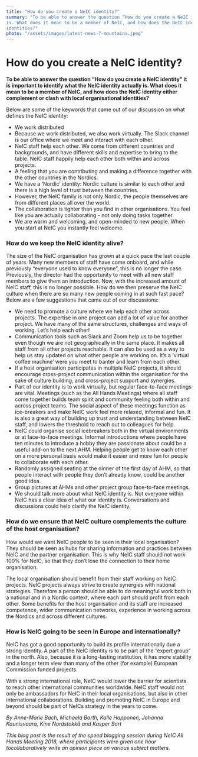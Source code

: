```yaml
---
title: "How do you create a NeIC identity?"
summary: "To be able to answer the question “How do you create a NeIC identity” it is important to identify what the NeIC identity actually
is. What does it mean to be a member of NeIC, and how does the NeIC identity either complement or clash with local organisational 
identities?"
photo: "/assets/images/latest-news-7-mountains.jpeg"
---
```


How do you create a NeIC identity?
===============================

**To be able to answer the question “How do you create a NeIC identity” it is important to identify what the NeIC identity actually is.
What does it mean to be a member of NeIC, and how does the NeIC identity either complement or clash with local organisational identities?**

Below are some of the keywords that came out of our discussion on what defines the NeIC identity:

- We work distributed
- Because we work distributed, we also work virtually. The Slack channel is our office where we meet and interact with each other. 
- NeIC staff help each other. We come from different countries and backgrounds, and have different skills and expertise to bring to the table. NeIC staff happily help each other both within and across projects. 
- A feeling that you are contributing and making a difference together with the other countries in the Nordics.
- We have a ‘Nordic’ identity: Nordic culture is similar to each other and there is a high level of trust between the countries. 
- However, the NeIC family is not only Nordic, the people themselves are from different places all over the world.
- The collaboration is tighter than you find in other organisations. You feel like you are actually collaborating - not only doing tasks together. 
- We are warm and welcoming, and open-minded to new people. When you start at NeIC you instantly feel welcome. 

### How do we keep the NeIC identity alive? 

The size of the NeIC organisation has grown at a quick pace the last couple of years. Many new members of staff have come onboard, and
while previously “everyone used to know everyone”, this is no longer the case. Previously, the director had the opportunity to meet with
all new staff members to give them an introduction. Now, with the increased amount of NeIC staff, this is no longer possible. How do we 
then preserve the NeIC culture when there are so many new people coming in at such fast pace? Below are a few suggestions that came out 
of our discussions:

- We need to promote a culture where we help each other across projects. The expertise in one project can add a lot of value for another project. We have many of the same structures, challenges and ways of working. Let’s help each other!
- Communication tools such as Slack and Zoom help us to be together even though we are not geographically in the same place. It makes all staff from all other projects reachable. It can also be used as a way to help us stay updated on what other people are working on. It’s a ‘virtual coffee machine’ were you meet to banter and learn from each other. 
- If a host organisation participates in multiple NeIC projects, it should encourage cross-project communication within the organisation for the sake of culture building, and cross-project support and synergies.
- Part of our identity is to work virtually, but regular face-to-face meetings are vital. Meetings (such as the All Hands Meetings) where all staff come together builds team spirit and community feeling both within and across project teams. The social aspect of these meetings function as ice-breakers and make NeIC work feel more relaxed, informal and fun. It is also a great way of building up trust and understanding between NeIC staff, and lowers the threshold to reach out to colleagues for help. 
- NeIC could organise social icebreakers both in the virtual environments or at face-to-face meetings. Informal introductions where people have ten minutes to introduce a hobby they are passionate about could be a useful add-on to the next AHM. Helping people get to know each other on a more personal basis would make it easier and more fun for people to collaborate with each other. 
- Randomly assigned seating at the dinner of the first day of AHM, so that people interact with people they don’t already know, could be another good idea.  
- Group pictures at AHMs and other project group face-to-face meetings.
- We should talk more about what NeIC identity is. Not everyone within NeIC has a clear idea of what our identity is. Conversations and discussions could help clarify the NeIC identity. 

### How do we ensure that NeIC culture complements the culture of the host organisation?

How would we want NeIC people to be seen in their local organisation? They should be seen as hubs for sharing information and practices
between NeIC and the partner organisation. This is why NeIC staff should not work 100% for NeIC, so that they don’t lose the connection
to their home organisation. 

The local organisation should benefit from their staff working on NeIC projects. NeIC projects always strive to create synergies with
national strategies. Therefore a person should be able to do meaningful work both in a national and in a Nordic context, where each
part should profit from each other. Some benefits for the host organisation and its staff are increased competence, wider communication
networks, experience in working across the Nordics and across different cultures. 

### How is NeIC going to be seen in Europe and internationally?

NeIC has got a good opportunity to build its profile internationally due a strong identity. A part of the NeIC identity is to be part of
the “expert group” in the north. Also, because it is a long-lasting institution, it has more stability and a longer term view than many
of the other (for example) European Commission funded projects.

With a strong international role, NeIC would lower the barrier for scientists to reach other international communities worldwide. NeIC 
staff would not only be ambassadors for NeIC in their local organisations, but also in other international collaborations. Building and
promoting NeIC in Europe and beyond should be part of NeICs strategy in the years to come.

*By Anne-Marie Bach, Michaela Barth, Kalle Happonen, Johanna Kaunisvaara, Kine Nordstokkå and Kasper Sort*

*This blog post is the result of the speed blogging session during NeIC All Hands Meeting 2018, where participants were given one hour 
tocollaboratively write an opinion piece on various subject matters.*
